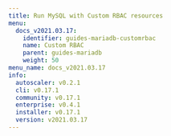 ```yaml
---
title: Run MySQL with Custom RBAC resources
menu:
  docs_v2021.03.17:
    identifier: guides-mariadb-customrbac
    name: Custom RBAC
    parent: guides-mariadb
    weight: 50
menu_name: docs_v2021.03.17
info:
  autoscaler: v0.2.1
  cli: v0.17.1
  community: v0.17.1
  enterprise: v0.4.1
  installer: v0.17.1
  version: v2021.03.17
---
```


